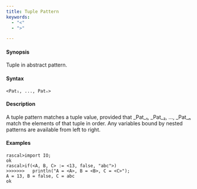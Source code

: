 ```yaml
---
title: Tuple Pattern
keywords:
  - "<"
  - ">"

---
```


#### Synopsis

Tuple in abstract pattern.

#### Syntax

```rascal
<Pat₁, ..., Patₙ>
```

#### Description

A tuple pattern matches a tuple value, provided that _Pat_₁, _Pat_₂, ..., _Pat_ₙ  match the elements of that tuple in order. Any variables bound by nested patterns are available from left to right.

#### Examples


```rascal-shell 
rascal>import IO;
ok
rascal>if(<A, B, C> := <13, false, "abc">)
>>>>>>>   println("A = <A>, B = <B>, C = <C>");
A = 13, B = false, C = abc
ok
```


